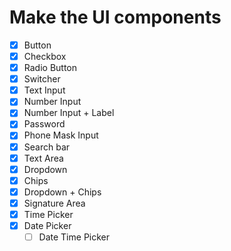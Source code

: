 
# Make the UI components

- [X] Button
- [X] Checkbox
- [X] Radio Button
- [X] Switcher
- [X] Text Input
- [X] Number Input
- [X] Number Input + Label
- [X] Password
- [X] Phone Mask Input
- [X] Search bar
- [X] Text Area
- [X] Dropdown
- [X] Chips
- [X] Dropdown + Chips
- [X] Signature Area
- [X] Time Picker
- [X] Date Picker
  - [ ] Date Time Picker
